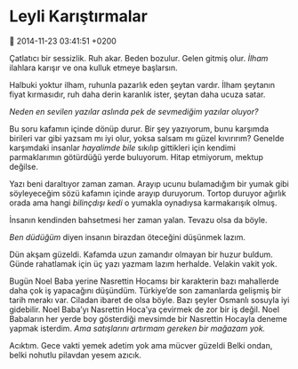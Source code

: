 Leyli Karıştırmalar
===================

:date: 2014-11-23 03:41:51 +0200

Çatlatıcı bir sessizlik. Ruh akar. Beden bozulur. Gelen gitmiş olur.
*İlham* ilahlara karışır ve ona kulluk etmeye başlarsın.

Halbuki yoktur ilham, ruhunla pazarlık eden şeytan vardır. İlham
şeytanın fiyat kırmasıdır, ruh daha derin karanlık ister, şeytan daha
ucuza satar.

*Neden en sevilen yazılar aslında pek de sevmediğim yazılar oluyor?*

Bu soru kafamın içinde dönüp durur. Bir şey yazıyorum, bunu karşımda
birileri var gibi yazsam mı iyi olur, yoksa salsam mı güzel kıvırırım?
Genelde karşımdaki insanlar *hayalimde bile* sıkılıp gittikleri için
kendimi parmaklarımın götürdüğü yerde buluyorum. Hitap etmiyorum, mektup
değilse.

Yazı beni daraltıyor zaman zaman. Arayıp ucunu bulamadığım bir yumak
gibi söyleyeceğim sözü kafamın içinde arayıp duruyorum. Tortop duruyor
ağırlık orada ama hangi *bilinçdışı kedi* o yumakla oynadıysa
karmakarışık olmuş.

İnsanın kendinden bahsetmesi her zaman yalan. Tevazu olsa da böyle.

*Ben düdüğüm* diyen insanın birazdan öteceğini düşünmek lazım.

Dün akşam güzeldi. Kafamda uzun zamandır olmayan bir huzur buldum. Günde
rahatlamak için üç yazı yazmam lazım herhalde. Velakin vakit yok.

Bugün Noel Baba yerine Nasrettin Hocamsı bir karakterin bazı mahallerde
daha çok iş yapacağını düşündüm. Türkiye’de son zamanlarda gelişmiş bir
tarih merakı var. Ciladan ibaret de olsa böyle. Bazı şeyler Osmanlı
sosuyla iyi gidebilir. Noel Baba’yı Nasrettin Hoca’ya çevirmek de zor
bir iş değil. Noel Babaların her yerde boy gösterdiği mevsimde bir
Nasrettin Hocayla deneme yapmak isterdim. *Ama satışlarını artırmam
gereken bir mağazam yok.*

Acıktım. Gece vakti yemek adetim yok ama mücver güzeldi Belki ondan,
belki nohutlu pilavdan yesem azıcık.
